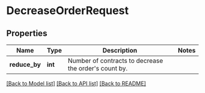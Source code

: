 # DecreaseOrderRequest

## Properties
Name | Type | Description | Notes
------------ | ------------- | ------------- | -------------
**reduce_by** | **int** | Number of contracts to decrease the order&#x27;s count by. | 

[[Back to Model list]](../README.md#documentation-for-models) [[Back to API list]](../README.md#documentation-for-api-endpoints) [[Back to README]](../README.md)

